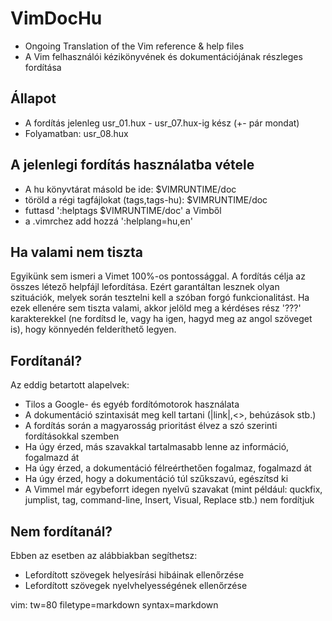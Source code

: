 # VimDocHu
* Ongoing Translation of the Vim reference &amp; help files
* A Vim felhasználói kézikönyvének és dokumentációjának részleges fordítása

## Állapot
* A fordítás jelenleg usr_01.hux - usr_07.hux-ig kész (+- pár mondat)
* Folyamatban: usr_08.hux

## A jelenlegi fordítás használatba vétele
* A hu könyvtárat másold be ide: $VIMRUNTIME/doc
* töröld a régi tagfájlokat (tags,tags-hu): $VIMRUNTIME/doc
* futtasd ':helptags $VIMRUNTIME/doc' a Vimből
* a .vimrchez add hozzá ':helplang=hu,en'

## Ha valami nem tiszta
Egyikünk sem ismeri a Vimet 100%-os pontossággal. A fordítás célja az összes
létező helpfájl lefordítása. Ezért garantáltan lesznek olyan szituációk, melyek
során tesztelni kell a szóban forgó funkcionalitást.
Ha ezek ellenére sem tiszta valami, akkor jelöld meg a kérdéses rész '???'
karakterekkel (ne fordítsd le, vagy ha igen, hagyd meg az angol szöveget is),
hogy könnyedén felderíthető legyen.

## Fordítanál?
Az eddig betartott alapelvek:
* Tilos a Google- és egyéb fordítómotorok használata
* A dokumentáció szintaxisát meg kell tartani (|link|,<>, behúzások stb.)
* A fordítás során a magyarosság prioritást élvez a szó szerinti fordításokkal
  szemben
* Ha úgy érzed, más szavakkal tartalmasabb lenne az információ, fogalmazd át
* Ha úgy érzed, a dokumentáció félreérthetően fogalmaz, fogalmazd át
* Ha úgy érzed, hogy a dokumentáció túl szűkszavú, egészítsd ki
* A Vimmel már egybeforrt idegen nyelvű szavakat (mint például: quckfix,
  jumplist, tag, command-line, Insert, Visual, Replace stb.) nem fordítjuk

## Nem fordítanál?
Ebben az esetben az alábbiakban segíthetsz:
* Lefordított szövegek helyesírási hibáinak ellenőrzése
* Lefordított szövegek nyelvhelyességének ellenőrzése


vim: tw=80 filetype=markdown syntax=markdown
